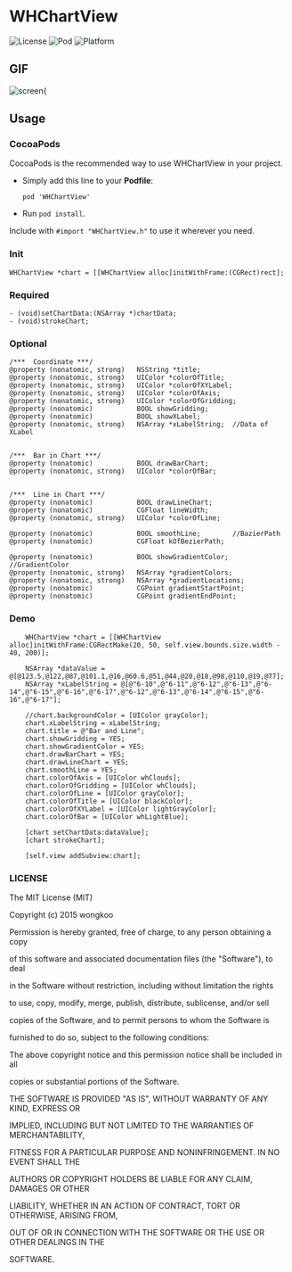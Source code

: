 # WHChartView

![License](https://img.shields.io/badge/License-MIT-orange.svg)
![Pod](https://img.shields.io/badge/Pod-v1.0.3-green.svg)
![Platform](https://img.shields.io/badge/Platform-iOS-bl.svg)

## GIF

![screen{](https://raw.githubusercontent.com/wongkoo/WHChartView/master/Presentation/WHChartView1-0-3.gif)

## Usage

### CocoaPods

CocoaPods is the recommended way to use WHChartView in your project.    

- Simply add this line to your **Podfile**: 
  
  `pod 'WHChartView'`
  
- Run `pod install`.

Include with `#import "WHChartView.h"` to use it wherever you need.

### Init

``` objc
WHChartView *chart = [[WHChartView alloc]initWithFrame:(CGRect)rect];
```

### Required

``` objc
- (void)setChartData:(NSArray *)chartData;
- (void)strokeChart;
```

### Optional

``` objc
/***  Coordinate ***/
@property (nonatomic, strong)   NSString *title;
@property (nonatomic, strong)   UIColor *colorOfTitle;
@property (nonatomic, strong)   UIColor *colorOfXYLabel;
@property (nonatomic, strong)   UIColor *colorOfAxis;
@property (nonatomic, strong)   UIColor *colorOfGridding;
@property (nonatomic)           BOOL showGridding;
@property (nonatomic)           BOOL showXLabel;
@property (nonatomic, strong)   NSArray *xLabelString;  //Data of XLabel


/***  Bar in Chart ***/
@property (nonatomic)           BOOL drawBarChart;
@property (nonatomic, strong)   UIColor *colorOfBar;


/***  Line in Chart ***/
@property (nonatomic)           BOOL drawLineChart;
@property (nonatomic)           CGFloat lineWidth;
@property (nonatomic, strong)   UIColor *colorOfLine;

@property (nonatomic)           BOOL smoothLine;        //BazierPath
@property (nonatomic)           CGFloat kOfBezierPath;

@property (nonatomic)           BOOL showGradientColor; //GradientColor
@property (nonatomic, strong)   NSArray *gradientColors;
@property (nonatomic, strong)   NSArray *gradientLocations;
@property (nonatomic)           CGPoint gradientStartPoint;
@property (nonatomic)           CGPoint gradientEndPoint;
```



### Demo

``` objc
    WHChartView *chart = [[WHChartView alloc]initWithFrame:CGRectMake(20, 50, self.view.bounds.size.width - 40, 200)];

    NSArray *dataValue = @[@123.5,@122,@87,@101.1,@16,@60.6,@51,@44,@20,@18,@98,@110,@19,@77];
    NSArray *xLabelString = @[@"6-10",@"6-11",@"6-12",@"6-13",@"6-14",@"6-15",@"6-16",@"6-17",@"6-12",@"6-13",@"6-14",@"6-15",@"6-16",@"6-17"];

    //chart.backgroundColor = [UIColor grayColor];
    chart.xLabelString = xLabelString;
    chart.title = @"Bar and Line";
    chart.showGridding = YES;
    chart.showGradientColor = YES;
    chart.drawBarChart = YES;
    chart.drawLineChart = YES;
    chart.smoothLine = YES;
    chart.colorOfAxis = [UIColor whClouds];
    chart.colorOfGridding = [UIColor whClouds];
    chart.colorOfLine = [UIColor grayColor];
    chart.colorOfTitle = [UIColor blackColor];
    chart.colorOfXYLabel = [UIColor lightGrayColor];
    chart.colorOfBar = [UIColor whLightBlue];

    [chart setChartData:dataValue];
    [chart strokeChart];

    [self.view addSubview:chart];
```

### LICENSE

The MIT License (MIT)    

Copyright (c) 2015 wongkoo    

Permission is hereby granted, free of charge, to any person obtaining a copy

of this software and associated documentation files (the "Software"), to deal

in the Software without restriction, including without limitation the rights

to use, copy, modify, merge, publish, distribute, sublicense, and/or sell

copies of the Software, and to permit persons to whom the Software is

furnished to do so, subject to the following conditions:    

The above copyright notice and this permission notice shall be included in all

copies or substantial portions of the Software.    

THE SOFTWARE IS PROVIDED "AS IS", WITHOUT WARRANTY OF ANY KIND, EXPRESS OR

IMPLIED, INCLUDING BUT NOT LIMITED TO THE WARRANTIES OF MERCHANTABILITY,

FITNESS FOR A PARTICULAR PURPOSE AND NONINFRINGEMENT. IN NO EVENT SHALL THE

AUTHORS OR COPYRIGHT HOLDERS BE LIABLE FOR ANY CLAIM, DAMAGES OR OTHER

LIABILITY, WHETHER IN AN ACTION OF CONTRACT, TORT OR OTHERWISE, ARISING FROM,

OUT OF OR IN CONNECTION WITH THE SOFTWARE OR THE USE OR OTHER DEALINGS IN THE

SOFTWARE.    